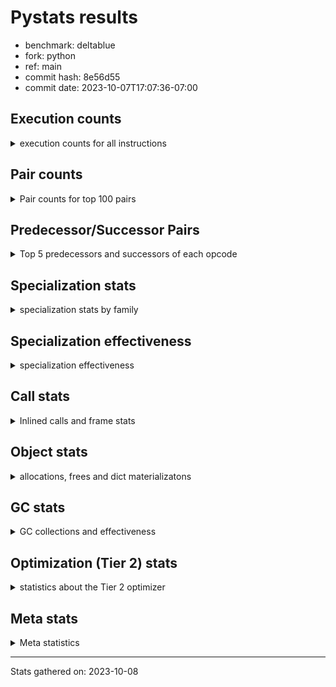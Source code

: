 
# Pystats results

- benchmark: deltablue
- fork: python
- ref: main
- commit hash: 8e56d55
- commit date: 2023-10-07T17:07:36-07:00

## Execution counts

<details>
<summary> execution counts for all instructions </summary>

|Name | Count | Self | Cumulative | Miss ratio | 
|---|---:|---:|---:|---:|
| LOAD_FAST | 293,622,240 | 20.2% | 20.2% |  |
| LOAD_ATTR_INSTANCE_VALUE | 201,308,560 | 13.9% | 34.1% | 1.5% |
| RESUME_CHECK | 98,728,380 | 6.8% | 40.9% | 0.0% |
| CALL_PY_EXACT_ARGS | 92,376,480 | 6.4% | 47.3% | 2.8% |
| LOAD_ATTR_METHOD_WITH_VALUES | 91,040,480 | 6.3% | 53.6% | 5.5% |
| LOAD_GLOBAL_MODULE | 70,853,860 | 4.9% | 58.4% |  |
| POP_JUMP_IF_FALSE | 69,847,740 | 4.8% | 63.3% |  |
| COMPARE_OP_INT | 65,854,140 | 4.5% | 67.8% |  |
| RETURN_VALUE | 61,395,900 | 4.2% | 72.0% |  |
| LOAD_ATTR_CLASS | 59,059,200 | 4.1% | 76.1% |  |
| STORE_FAST | 45,193,260 | 3.1% | 79.2% |  |
| STORE_ATTR_INSTANCE_VALUE | 41,318,260 | 2.8% | 82.1% | 3.4% |
| POP_TOP | 39,826,620 | 2.7% | 84.8% |  |
| RETURN_CONST | 38,321,280 | 2.6% | 87.4% |  |
| FOR_ITER_LIST | 31,276,800 | 2.2% | 89.6% |  |
| JUMP_BACKWARD | 31,023,360 | 2.1% | 91.7% |  |
| LOAD_FAST_LOAD_FAST | 15,242,880 | 1.1% | 92.8% |  |
| TO_BOOL_BOOL | 13,651,200 | 0.9% | 93.7% |  |
| LOAD_ATTR | 13,313,600 | 0.9% | 94.6% |  |
| POP_JUMP_IF_TRUE | 9,375,360 | 0.6% | 95.3% |  |
| LOAD_CONST | 6,933,180 | 0.5% | 95.8% |  |
| LOAD_GLOBAL_BUILTIN | 5,904,060 | 0.4% | 96.2% |  |
| BINARY_OP_ADD_INT | 5,374,080 | 0.4% | 96.5% |  |
| CALL_BOUND_METHOD_EXACT_ARGS | 5,216,640 | 0.4% | 96.9% |  |
| BINARY_OP_MULTIPLY_INT | 4,775,040 | 0.3% | 97.2% |  |
| CALL_LIST_APPEND | 4,498,560 | 0.3% | 97.5% |  |
| COMPARE_OP | 4,133,060 | 0.3% | 97.8% |  |
| COPY | 3,492,480 | 0.2% | 98.1% |  |
| TO_BOOL_INT | 3,335,040 | 0.2% | 98.3% |  |
| CALL_LEN | 3,335,040 | 0.2% | 98.5% |  |
| GET_ITER | 3,043,260 | 0.2% | 98.7% |  |
| CALL | 2,981,220 | 0.2% | 98.9% |  |
| COPY_FREE_VARS | 2,551,740 | 0.2% | 99.1% |  |
| LOAD_SUPER_ATTR_METHOD | 2,551,680 | 0.2% | 99.3% |  |
| CALL_METHOD_DESCRIPTOR_FAST | 2,389,420 | 0.2% | 99.5% | 100.0% |
| POP_JUMP_IF_NONE | 2,152,320 | 0.1% | 99.6% |  |
| FOR_ITER_RANGE | 1,054,140 | 0.1% | 99.7% |  |
| EXIT_INIT_CHECK | 988,800 | 0.1% | 99.8% |  |
| CALL_ALLOC_AND_ENTER_INIT | 988,800 | 0.1% | 99.8% |  |
| BINARY_OP | 641,520 | 0.0% | 99.9% |  |
| SWAP | 597,120 | 0.0% | 99.9% |  |
| JUMP_FORWARD | 385,920 | 0.0% | 99.9% |  |
| BINARY_SUBSCR | 380,280 | 0.0% | 100.0% |  |
| UNARY_NOT | 203,520 | 0.0% | 100.0% |  |
| INTERPRETER_EXIT | 195,840 | 0.0% | 100.0% |  |
| BINARY_OP_SUBTRACT_INT | 67,200 | 0.0% | 100.0% |  |
| LOAD_ATTR_SLOT | 46,080 | 0.0% | 100.0% |  |
| CALL_BUILTIN_CLASS | 17,340 | 0.0% | 100.0% |  |
| CALL_METHOD_DESCRIPTOR_O | 7,820 | 0.0% | 100.0% | 100.0% |
| BUILD_CONST_KEY_MAP | 7,680 | 0.0% | 100.0% |  |
| BINARY_SUBSCR_DICT | 7,680 | 0.0% | 100.0% |  |
| STORE_GLOBAL | 3,840 | 0.0% | 100.0% |  |
| PUSH_NULL | 2,160 | 0.0% | 100.0% |  |
| UNPACK_SEQUENCE_TUPLE | 1,920 | 0.0% | 100.0% |  |
| STORE_FAST_STORE_FAST | 1,920 | 0.0% | 100.0% |  |
| LOAD_FAST_CHECK | 1,920 | 0.0% | 100.0% |  |
| LOAD_DEREF | 120 | 0.0% | 100.0% |  |
| LOAD_ATTR_MODULE | 100 | 0.0% | 100.0% |  |
| LOAD_GLOBAL | 80 | 0.0% | 100.0% |  |
| NOP | 60 | 0.0% | 100.0% |  |
| CALL_FUNCTION_EX | 60 | 0.0% | 100.0% |  |
| BINARY_OP_SUBTRACT_FLOAT | 60 | 0.0% | 100.0% |  |


</details>

## Pair counts

<details>
<summary> Pair counts for top 100 pairs </summary>

|Pair | Count | Self | Cumulative | 
|---|---:|---:|---:|
| LOAD_FAST LOAD_ATTR_INSTANCE_VALUE | 157,996,800 | 10.9% | 10.9% |
| RESUME_CHECK LOAD_FAST | 93,116,160 | 6.4% | 17.3% |
| CALL_PY_EXACT_ARGS RESUME_CHECK | 90,958,080 | 6.3% | 23.6% |
| LOAD_FAST LOAD_ATTR_METHOD_WITH_VALUES | 86,645,760 | 6.0% | 29.5% |
| LOAD_ATTR_METHOD_WITH_VALUES CALL_PY_EXACT_ARGS | 81,932,160 | 5.6% | 35.2% |
| POP_JUMP_IF_FALSE LOAD_FAST | 60,898,560 | 4.2% | 39.4% |
| LOAD_GLOBAL_MODULE LOAD_ATTR_CLASS | 59,059,200 | 4.1% | 43.5% |
| COMPARE_OP_INT POP_JUMP_IF_FALSE | 57,744,060 | 4.0% | 47.4% |
| LOAD_ATTR_INSTANCE_VALUE LOAD_GLOBAL_MODULE | 56,561,280 | 3.9% | 51.3% |
| LOAD_ATTR_CLASS COMPARE_OP_INT | 56,557,440 | 3.9% | 55.2% |
| LOAD_ATTR_INSTANCE_VALUE RETURN_VALUE | 50,317,440 | 3.5% | 58.7% |
| LOAD_ATTR_INSTANCE_VALUE LOAD_FAST | 38,188,800 | 2.6% | 61.3% |
| STORE_FAST LOAD_FAST | 37,843,440 | 2.6% | 63.9% |
| RETURN_CONST POP_TOP | 35,936,640 | 2.5% | 66.4% |
| JUMP_BACKWARD FOR_ITER_LIST | 28,250,880 | 1.9% | 68.4% |
| FOR_ITER_LIST STORE_FAST | 28,250,880 | 1.9% | 70.3% |
| STORE_ATTR_INSTANCE_VALUE RETURN_CONST | 28,166,400 | 1.9% | 72.3% |
| POP_TOP JUMP_BACKWARD | 23,617,920 | 1.6% | 73.9% |
| RETURN_VALUE LOAD_ATTR_INSTANCE_VALUE | 21,532,800 | 1.5% | 75.4% |
| RETURN_VALUE STORE_ATTR_INSTANCE_VALUE | 20,943,360 | 1.4% | 76.8% |
| LOAD_ATTR_INSTANCE_VALUE LOAD_ATTR_INSTANCE_VALUE | 20,404,240 | 1.4% | 78.2% |
| LOAD_FAST STORE_ATTR_INSTANCE_VALUE | 9,175,680 | 0.6% | 78.9% |
| LOAD_FAST CALL_PY_EXACT_ARGS | 9,018,240 | 0.6% | 79.5% |
| LOAD_ATTR LOAD_FAST | 8,807,040 | 0.6% | 80.1% |
| TO_BOOL_BOOL POP_JUMP_IF_FALSE | 8,747,520 | 0.6% | 80.7% |
| LOAD_ATTR_METHOD_WITH_VALUES LOAD_FAST | 8,040,960 | 0.6% | 81.2% |
| RETURN_VALUE TO_BOOL_BOOL | 7,797,120 | 0.5% | 81.8% |
| POP_TOP LOAD_FAST | 6,994,560 | 0.5% | 82.3% |
| COMPARE_OP_INT RETURN_VALUE | 6,958,080 | 0.5% | 82.7% |
| RETURN_VALUE STORE_FAST | 6,650,880 | 0.5% | 83.2% |
| STORE_ATTR_INSTANCE_VALUE LOAD_FAST | 6,510,720 | 0.4% | 83.6% |
| LOAD_FAST LOAD_ATTR | 6,441,600 | 0.4% | 84.1% |
| LOAD_FAST_LOAD_FAST STORE_ATTR_INSTANCE_VALUE | 5,322,240 | 0.4% | 84.5% |
| LOAD_ATTR_INSTANCE_VALUE STORE_FAST | 5,266,560 | 0.4% | 84.8% |
| LOAD_ATTR_INSTANCE_VALUE STORE_ATTR_INSTANCE_VALUE | 5,253,120 | 0.4% | 85.2% |
| CALL_BOUND_METHOD_EXACT_ARGS RESUME_CHECK | 5,216,640 | 0.4% | 85.5% |
| LOAD_GLOBAL_MODULE LOAD_ATTR | 4,869,160 | 0.3% | 85.9% |
| LOAD_FAST COMPARE_OP_INT | 4,853,760 | 0.3% | 86.2% |
| STORE_FAST LOAD_FAST_LOAD_FAST | 4,761,600 | 0.3% | 86.5% |
| TO_BOOL_BOOL POP_JUMP_IF_TRUE | 4,700,160 | 0.3% | 86.9% |
| LOAD_ATTR_INSTANCE_VALUE BINARY_OP_MULTIPLY_INT | 4,394,880 | 0.3% | 87.2% |
| LOAD_ATTR_INSTANCE_VALUE BINARY_OP_ADD_INT | 4,394,880 | 0.3% | 87.5% |
| BINARY_OP_MULTIPLY_INT LOAD_FAST | 4,394,880 | 0.3% | 87.8% |
| BINARY_OP_ADD_INT LOAD_FAST | 4,394,880 | 0.3% | 88.1% |
| POP_JUMP_IF_TRUE LOAD_FAST | 4,116,480 | 0.3% | 88.4% |
| LOAD_FAST CALL_LIST_APPEND | 4,110,720 | 0.3% | 88.6% |
| LOAD_FAST_LOAD_FAST COMPARE_OP | 4,103,040 | 0.3% | 88.9% |
| COMPARE_OP POP_JUMP_IF_TRUE | 4,103,040 | 0.3% | 89.2% |
| LOAD_ATTR_INSTANCE_VALUE COMPARE_OP_INT | 3,672,960 | 0.3% | 89.5% |
| LOAD_ATTR_INSTANCE_VALUE CALL_BOUND_METHOD_EXACT_ARGS | 3,672,960 | 0.3% | 89.7% |
| RETURN_VALUE LOAD_FAST | 3,492,480 | 0.2% | 90.0% |
| LOAD_GLOBAL_BUILTIN LOAD_FAST | 3,342,780 | 0.2% | 90.2% |
| TO_BOOL_INT POP_JUMP_IF_FALSE | 3,335,040 | 0.2% | 90.4% |
| LOAD_FAST CALL_LEN | 3,335,040 | 0.2% | 90.6% |
| CALL_LEN TO_BOOL_INT | 3,335,040 | 0.2% | 90.9% |
| POP_JUMP_IF_TRUE JUMP_BACKWARD | 3,321,600 | 0.2% | 91.1% |
| POP_JUMP_IF_FALSE LOAD_GLOBAL_MODULE | 3,102,720 | 0.2% | 91.3% |
| GET_ITER FOR_ITER_LIST | 3,025,920 | 0.2% | 91.5% |
| LOAD_CONST LOAD_FAST | 2,983,680 | 0.2% | 91.7% |
| LOAD_GLOBAL_MODULE LOAD_FAST | 2,960,640 | 0.2% | 91.9% |
| POP_TOP RETURN_CONST | 2,937,600 | 0.2% | 92.1% |
| POP_TOP LOAD_FAST_LOAD_FAST | 2,929,920 | 0.2% | 92.3% |
| COPY TO_BOOL_BOOL | 2,895,360 | 0.2% | 92.5% |
| COPY_FREE_VARS RESUME_CHECK | 2,551,740 | 0.2% | 92.7% |
| LOAD_GLOBAL_BUILTIN LOAD_GLOBAL_MODULE | 2,551,680 | 0.2% | 92.9% |
| LOAD_FAST LOAD_SUPER_ATTR_METHOD | 2,551,680 | 0.2% | 93.1% |
| STORE_ATTR_INSTANCE_VALUE LOAD_GLOBAL_MODULE | 2,536,320 | 0.2% | 93.2% |
| LOAD_FAST RETURN_VALUE | 2,534,460 | 0.2% | 93.4% |
| LOAD_ATTR_CLASS LOAD_FAST | 2,501,760 | 0.2% | 93.6% |
| RESUME_CHECK LOAD_GLOBAL_BUILTIN | 2,359,680 | 0.2% | 93.8% |
| LOAD_ATTR LOAD_CONST | 2,352,000 | 0.2% | 93.9% |
| LOAD_CONST CALL_METHOD_DESCRIPTOR_FAST | 2,344,320 | 0.2% | 94.1% |
| CALL_METHOD_DESCRIPTOR_FAST STORE_FAST | 2,344,320 | 0.2% | 94.2% |
| LOAD_ATTR_INSTANCE_VALUE COPY | 2,315,520 | 0.2% | 94.4% |
| FOR_ITER_LIST RETURN_CONST | 2,217,600 | 0.2% | 94.6% |
| STORE_FAST LOAD_GLOBAL_MODULE | 2,160,000 | 0.1% | 94.7% |
| LOAD_FAST POP_JUMP_IF_NONE | 2,144,640 | 0.1% | 94.8% |
| POP_JUMP_IF_FALSE JUMP_BACKWARD | 2,129,280 | 0.1% | 95.0% |
| LOAD_FAST GET_ITER | 1,966,140 | 0.1% | 95.1% |
| STORE_ATTR_INSTANCE_VALUE LOAD_CONST | 1,956,480 | 0.1% | 95.3% |
| POP_TOP LOAD_GLOBAL_BUILTIN | 1,952,640 | 0.1% | 95.4% |
| LOAD_ATTR_INSTANCE_VALUE LOAD_ATTR | 1,952,640 | 0.1% | 95.5% |
| CALL_LIST_APPEND RETURN_CONST | 1,944,960 | 0.1% | 95.7% |
| LOAD_ATTR_INSTANCE_VALUE TO_BOOL_BOOL | 1,747,200 | 0.1% | 95.8% |
| POP_JUMP_IF_FALSE POP_TOP | 1,735,680 | 0.1% | 95.9% |
| JUMP_BACKWARD LOAD_FAST | 1,735,680 | 0.1% | 96.0% |
| LOAD_GLOBAL_MODULE CALL | 1,601,280 | 0.1% | 96.1% |
| LOAD_GLOBAL_MODULE LOAD_ATTR_METHOD_WITH_VALUES | 1,578,240 | 0.1% | 96.2% |
| RESUME_CHECK LOAD_GLOBAL_MODULE | 1,574,440 | 0.1% | 96.4% |
| POP_JUMP_IF_FALSE RETURN_CONST | 1,574,400 | 0.1% | 96.5% |
| STORE_ATTR_INSTANCE_VALUE LOAD_FAST_LOAD_FAST | 1,543,680 | 0.1% | 96.6% |
| LOAD_FAST_LOAD_FAST CALL_BOUND_METHOD_EXACT_ARGS | 1,543,680 | 0.1% | 96.7% |
| LOAD_ATTR LOAD_FAST_LOAD_FAST | 1,543,680 | 0.1% | 96.8% |
| CALL_LIST_APPEND JUMP_BACKWARD | 1,370,880 | 0.1% | 96.9% |
| CALL_PY_EXACT_ARGS COPY_FREE_VARS | 1,368,960 | 0.1% | 97.0% |
| LOAD_ATTR_INSTANCE_VALUE LOAD_ATTR_METHOD_WITH_VALUES | 1,363,200 | 0.1% | 97.1% |
| LOAD_FAST_LOAD_FAST LOAD_ATTR_METHOD_WITH_VALUES | 1,359,360 | 0.1% | 97.2% |
| CALL STORE_FAST | 1,203,900 | 0.1% | 97.2% |
| RETURN_CONST TO_BOOL_BOOL | 1,196,160 | 0.1% | 97.3% |
| CALL POP_TOP | 1,184,700 | 0.1% | 97.4% |


</details>

## Predecessor/Successor Pairs

<details>
<summary> Top 5 predecessors and successors of each opcode </summary>

### CACHE

<details>
<summary> Successors and predecessors for CACHE </summary>

|Predecessors | Count | Percentage | 
|---|---:|---:|

|Successors | Count | Percentage | 
|---|---:|---:|
| COPY_FREE_VARS | 193,920 | 99.0% |
| RESUME_CHECK | 1,920 | 1.0% |


</details>

### BINARY_SUBSCR

<details>
<summary> Successors and predecessors for BINARY_SUBSCR </summary>

|Predecessors | Count | Percentage | 
|---|---:|---:|
| LOAD_FAST_LOAD_FAST | 380,160 | 100.0% |
| BINARY_SUBSCR | 120 | 0.0% |

|Successors | Count | Percentage | 
|---|---:|---:|
| LOAD_ATTR_INSTANCE_VALUE | 380,160 | 100.0% |
| BINARY_SUBSCR | 120 | 0.0% |


</details>

### EXIT_INIT_CHECK

<details>
<summary> Successors and predecessors for EXIT_INIT_CHECK </summary>

|Predecessors | Count | Percentage | 
|---|---:|---:|
| RETURN_CONST | 988,800 | 100.0% |

|Successors | Count | Percentage | 
|---|---:|---:|
| RETURN_VALUE | 988,800 | 100.0% |


</details>

### GET_ITER

<details>
<summary> Successors and predecessors for GET_ITER </summary>

|Predecessors | Count | Percentage | 
|---|---:|---:|
| LOAD_FAST | 1,966,140 | 64.6% |
| LOAD_ATTR_INSTANCE_VALUE | 1,059,840 | 34.8% |
| CALL_BUILTIN_CLASS | 17,280 | 0.6% |

|Successors | Count | Percentage | 
|---|---:|---:|
| FOR_ITER_LIST | 3,025,920 | 99.4% |
| FOR_ITER_RANGE | 17,340 | 0.6% |


</details>

### INTERPRETER_EXIT

<details>
<summary> Successors and predecessors for INTERPRETER_EXIT </summary>

|Predecessors | Count | Percentage | 
|---|---:|---:|
| RETURN_CONST | 195,840 | 100.0% |

|Successors | Count | Percentage | 
|---|---:|---:|


</details>

### NOP

<details>
<summary> Successors and predecessors for NOP </summary>

|Predecessors | Count | Percentage | 
|---|---:|---:|
| POP_TOP | 60 | 100.0% |

|Successors | Count | Percentage | 
|---|---:|---:|
| LOAD_DEREF | 60 | 100.0% |


</details>

### POP_TOP

<details>
<summary> Successors and predecessors for POP_TOP </summary>

|Predecessors | Count | Percentage | 
|---|---:|---:|
| RETURN_CONST | 35,936,640 | 90.2% |
| POP_JUMP_IF_FALSE | 1,735,680 | 4.4% |
| CALL | 1,184,700 | 3.0% |
| RETURN_VALUE | 577,920 | 1.5% |
| POP_JUMP_IF_TRUE | 384,000 | 1.0% |

|Successors | Count | Percentage | 
|---|---:|---:|
| JUMP_BACKWARD | 23,617,920 | 59.3% |
| LOAD_FAST | 6,994,560 | 17.6% |
| RETURN_CONST | 2,937,600 | 7.4% |
| LOAD_FAST_LOAD_FAST | 2,929,920 | 7.4% |
| LOAD_GLOBAL_BUILTIN | 1,952,640 | 4.9% |


</details>

### PUSH_NULL

<details>
<summary> Successors and predecessors for PUSH_NULL </summary>

|Predecessors | Count | Percentage | 
|---|---:|---:|
| LOAD_FAST | 2,040 | 94.4% |
| LOAD_DEREF | 60 | 2.8% |
| LOAD_ATTR_MODULE | 40 | 1.9% |
| LOAD_ATTR | 20 | 0.9% |

|Successors | Count | Percentage | 
|---|---:|---:|
| CALL | 2,100 | 97.2% |
| LOAD_FAST | 60 | 2.8% |


</details>

### RETURN_VALUE

<details>
<summary> Successors and predecessors for RETURN_VALUE </summary>

|Predecessors | Count | Percentage | 
|---|---:|---:|
| LOAD_ATTR_INSTANCE_VALUE | 50,317,440 | 82.0% |
| COMPARE_OP_INT | 6,958,080 | 11.3% |
| LOAD_FAST | 2,534,460 | 4.1% |
| EXIT_INIT_CHECK | 988,800 | 1.6% |
| POP_JUMP_IF_TRUE | 579,840 | 0.9% |

|Successors | Count | Percentage | 
|---|---:|---:|
| LOAD_ATTR_INSTANCE_VALUE | 21,532,800 | 35.1% |
| STORE_ATTR_INSTANCE_VALUE | 20,943,360 | 34.1% |
| TO_BOOL_BOOL | 7,797,120 | 12.7% |
| STORE_FAST | 6,650,880 | 10.8% |
| LOAD_FAST | 3,492,480 | 5.7% |


</details>

### UNARY_NOT

<details>
<summary> Successors and predecessors for UNARY_NOT </summary>

|Predecessors | Count | Percentage | 
|---|---:|---:|
| TO_BOOL_BOOL | 203,520 | 100.0% |

|Successors | Count | Percentage | 
|---|---:|---:|
| LOAD_FAST | 203,520 | 100.0% |


</details>

### BINARY_OP

<details>
<summary> Successors and predecessors for BINARY_OP </summary>

|Predecessors | Count | Percentage | 
|---|---:|---:|
| LOAD_FAST | 577,940 | 90.1% |
| LOAD_ATTR_INSTANCE_VALUE | 63,360 | 9.9% |
| BINARY_OP | 220 | 0.0% |

|Successors | Count | Percentage | 
|---|---:|---:|
| LOAD_FAST | 447,360 | 69.7% |
| STORE_FAST | 193,920 | 30.2% |
| BINARY_OP | 220 | 0.0% |
| BINARY_OP_SUBTRACT_FLOAT | 20 | 0.0% |


</details>

### BUILD_CONST_KEY_MAP

<details>
<summary> Successors and predecessors for BUILD_CONST_KEY_MAP </summary>

|Predecessors | Count | Percentage | 
|---|---:|---:|
| LOAD_CONST | 7,680 | 100.0% |

|Successors | Count | Percentage | 
|---|---:|---:|
| STORE_FAST | 7,680 | 100.0% |


</details>

### CALL

<details>
<summary> Successors and predecessors for CALL </summary>

|Predecessors | Count | Percentage | 
|---|---:|---:|
| LOAD_GLOBAL_MODULE | 1,601,280 | 53.7% |
| LOAD_SUPER_ATTR_METHOD | 1,182,720 | 39.7% |
| LOAD_FAST | 193,940 | 6.5% |
| PUSH_NULL | 2,100 | 0.1% |
| CALL | 1,180 | 0.0% |

|Successors | Count | Percentage | 
|---|---:|---:|
| STORE_FAST | 1,203,900 | 40.4% |
| POP_TOP | 1,184,700 | 39.7% |
| LOAD_FAST | 591,420 | 19.8% |
| CALL | 1,180 | 0.0% |
| CALL_BUILTIN_CLASS | 20 | 0.0% |


</details>

### CALL_FUNCTION_EX

<details>
<summary> Successors and predecessors for CALL_FUNCTION_EX </summary>

|Predecessors | Count | Percentage | 
|---|---:|---:|
| LOAD_FAST | 60 | 100.0% |

|Successors | Count | Percentage | 
|---|---:|---:|
| COPY_FREE_VARS | 60 | 100.0% |


</details>

### COMPARE_OP

<details>
<summary> Successors and predecessors for COMPARE_OP </summary>

|Predecessors | Count | Percentage | 
|---|---:|---:|
| LOAD_FAST_LOAD_FAST | 4,103,040 | 99.3% |
| LOAD_FAST | 15,360 | 0.4% |
| LOAD_ATTR | 11,520 | 0.3% |
| LOAD_CONST | 1,940 | 0.0% |
| COMPARE_OP | 1,200 | 0.0% |

|Successors | Count | Percentage | 
|---|---:|---:|
| POP_JUMP_IF_TRUE | 4,103,040 | 99.3% |
| POP_JUMP_IF_FALSE | 21,120 | 0.5% |
| STORE_FAST | 7,680 | 0.2% |
| COMPARE_OP | 1,200 | 0.0% |
| COMPARE_OP_INT | 20 | 0.0% |


</details>

### COPY

<details>
<summary> Successors and predecessors for COPY </summary>

|Predecessors | Count | Percentage | 
|---|---:|---:|
| LOAD_ATTR_INSTANCE_VALUE | 2,315,520 | 66.3% |
| LOAD_FAST | 597,120 | 17.1% |
| COMPARE_OP_INT | 579,840 | 16.6% |

|Successors | Count | Percentage | 
|---|---:|---:|
| TO_BOOL_BOOL | 2,895,360 | 82.9% |
| LOAD_ATTR_INSTANCE_VALUE | 597,120 | 17.1% |


</details>

### COPY_FREE_VARS

<details>
<summary> Successors and predecessors for COPY_FREE_VARS </summary>

|Predecessors | Count | Percentage | 
|---|---:|---:|
| CALL_PY_EXACT_ARGS | 1,368,960 | 53.6% |
| CALL_ALLOC_AND_ENTER_INIT | 988,800 | 38.8% |
| CACHE | 193,920 | 7.6% |
| CALL_FUNCTION_EX | 60 | 0.0% |

|Successors | Count | Percentage | 
|---|---:|---:|
| RESUME_CHECK | 2,551,740 | 100.0% |


</details>

### JUMP_BACKWARD

<details>
<summary> Successors and predecessors for JUMP_BACKWARD </summary>

|Predecessors | Count | Percentage | 
|---|---:|---:|
| POP_TOP | 23,617,920 | 76.1% |
| POP_JUMP_IF_TRUE | 3,321,600 | 10.7% |
| POP_JUMP_IF_FALSE | 2,129,280 | 6.9% |
| CALL_LIST_APPEND | 1,370,880 | 4.4% |
| POP_JUMP_IF_NONE | 382,080 | 1.2% |

|Successors | Count | Percentage | 
|---|---:|---:|
| FOR_ITER_LIST | 28,250,880 | 91.1% |
| LOAD_FAST | 1,735,680 | 5.6% |
| FOR_ITER_RANGE | 1,036,800 | 3.3% |


</details>

### JUMP_FORWARD

<details>
<summary> Successors and predecessors for JUMP_FORWARD </summary>

|Predecessors | Count | Percentage | 
|---|---:|---:|
| STORE_ATTR_INSTANCE_VALUE | 385,920 | 100.0% |

|Successors | Count | Percentage | 
|---|---:|---:|
| LOAD_GLOBAL_MODULE | 193,920 | 50.2% |
| LOAD_FAST | 192,000 | 49.8% |


</details>

### LOAD_ATTR

<details>
<summary> Successors and predecessors for LOAD_ATTR </summary>

|Predecessors | Count | Percentage | 
|---|---:|---:|
| LOAD_FAST | 6,441,600 | 48.4% |
| LOAD_GLOBAL_MODULE | 4,869,160 | 36.6% |
| LOAD_ATTR_INSTANCE_VALUE | 1,952,640 | 14.7% |
| LOAD_ATTR_SLOT | 46,080 | 0.3% |
| LOAD_ATTR | 4,100 | 0.0% |

|Successors | Count | Percentage | 
|---|---:|---:|
| LOAD_FAST | 8,807,040 | 66.2% |
| LOAD_CONST | 2,352,000 | 17.7% |
| LOAD_FAST_LOAD_FAST | 1,543,680 | 11.6% |
| CALL_ALLOC_AND_ENTER_INIT | 587,520 | 4.4% |
| COMPARE_OP | 11,520 | 0.1% |


</details>

### LOAD_CONST

<details>
<summary> Successors and predecessors for LOAD_CONST </summary>

|Predecessors | Count | Percentage | 
|---|---:|---:|
| LOAD_ATTR | 2,352,000 | 33.9% |
| STORE_ATTR_INSTANCE_VALUE | 1,956,480 | 28.2% |
| LOAD_ATTR_INSTANCE_VALUE | 600,960 | 8.7% |
| LOAD_FAST | 587,580 | 8.5% |
| LOAD_GLOBAL_MODULE | 387,840 | 5.6% |

|Successors | Count | Percentage | 
|---|---:|---:|
| LOAD_FAST | 2,983,680 | 43.0% |
| CALL_METHOD_DESCRIPTOR_FAST | 2,344,320 | 33.8% |
| BINARY_OP_ADD_INT | 979,200 | 14.1% |
| BINARY_OP_MULTIPLY_INT | 380,160 | 5.5% |
| COMPARE_OP_INT | 195,880 | 2.8% |


</details>

### LOAD_DEREF

<details>
<summary> Successors and predecessors for LOAD_DEREF </summary>

|Predecessors | Count | Percentage | 
|---|---:|---:|
| STORE_FAST | 60 | 50.0% |
| NOP | 60 | 50.0% |

|Successors | Count | Percentage | 
|---|---:|---:|
| STORE_FAST | 60 | 50.0% |
| PUSH_NULL | 60 | 50.0% |


</details>

### LOAD_FAST

<details>
<summary> Successors and predecessors for LOAD_FAST </summary>

|Predecessors | Count | Percentage | 
|---|---:|---:|
| RESUME_CHECK | 93,116,160 | 31.7% |
| POP_JUMP_IF_FALSE | 60,898,560 | 20.7% |
| LOAD_ATTR_INSTANCE_VALUE | 38,188,800 | 13.0% |
| STORE_FAST | 37,843,440 | 12.9% |
| LOAD_ATTR | 8,807,040 | 3.0% |

|Successors | Count | Percentage | 
|---|---:|---:|
| LOAD_ATTR_INSTANCE_VALUE | 157,996,800 | 53.8% |
| LOAD_ATTR_METHOD_WITH_VALUES | 86,645,760 | 29.5% |
| STORE_ATTR_INSTANCE_VALUE | 9,175,680 | 3.1% |
| CALL_PY_EXACT_ARGS | 9,018,240 | 3.1% |
| LOAD_ATTR | 6,441,600 | 2.2% |


</details>

### LOAD_FAST_CHECK

<details>
<summary> Successors and predecessors for LOAD_FAST_CHECK </summary>

|Predecessors | Count | Percentage | 
|---|---:|---:|
| POP_TOP | 1,920 | 100.0% |

|Successors | Count | Percentage | 
|---|---:|---:|
| LOAD_ATTR_INSTANCE_VALUE | 1,920 | 100.0% |


</details>

### LOAD_FAST_LOAD_FAST

<details>
<summary> Successors and predecessors for LOAD_FAST_LOAD_FAST </summary>

|Predecessors | Count | Percentage | 
|---|---:|---:|
| STORE_FAST | 4,761,600 | 31.2% |
| POP_TOP | 2,929,920 | 19.2% |
| STORE_ATTR_INSTANCE_VALUE | 1,543,680 | 10.1% |
| LOAD_ATTR | 1,543,680 | 10.1% |
| POP_JUMP_IF_TRUE | 973,440 | 6.4% |

|Successors | Count | Percentage | 
|---|---:|---:|
| STORE_ATTR_INSTANCE_VALUE | 5,322,240 | 34.9% |
| COMPARE_OP | 4,103,040 | 26.9% |
| CALL_BOUND_METHOD_EXACT_ARGS | 1,543,680 | 10.1% |
| LOAD_ATTR_METHOD_WITH_VALUES | 1,359,360 | 8.9% |
| CALL_PY_EXACT_ARGS | 1,176,960 | 7.7% |


</details>

### LOAD_GLOBAL

<details>
<summary> Successors and predecessors for LOAD_GLOBAL </summary>

|Predecessors | Count | Percentage | 
|---|---:|---:|
| RETURN_VALUE | 40 | 50.0% |
| RESUME_CHECK | 20 | 25.0% |
| POP_JUMP_IF_FALSE | 20 | 25.0% |

|Successors | Count | Percentage | 
|---|---:|---:|
| LOAD_GLOBAL_MODULE | 40 | 50.0% |
| LOAD_GLOBAL_BUILTIN | 20 | 25.0% |
| LOAD_ATTR | 20 | 25.0% |


</details>

### POP_JUMP_IF_FALSE

<details>
<summary> Successors and predecessors for POP_JUMP_IF_FALSE </summary>

|Predecessors | Count | Percentage | 
|---|---:|---:|
| COMPARE_OP_INT | 57,744,060 | 82.7% |
| TO_BOOL_BOOL | 8,747,520 | 12.5% |
| TO_BOOL_INT | 3,335,040 | 4.8% |
| COMPARE_OP | 21,120 | 0.0% |

|Successors | Count | Percentage | 
|---|---:|---:|
| LOAD_FAST | 60,898,560 | 87.2% |
| LOAD_GLOBAL_MODULE | 3,102,720 | 4.4% |
| JUMP_BACKWARD | 2,129,280 | 3.0% |
| POP_TOP | 1,735,680 | 2.5% |
| RETURN_CONST | 1,574,400 | 2.3% |


</details>

### POP_JUMP_IF_NONE

<details>
<summary> Successors and predecessors for POP_JUMP_IF_NONE </summary>

|Predecessors | Count | Percentage | 
|---|---:|---:|
| LOAD_FAST | 2,144,640 | 99.6% |
| LOAD_ATTR_INSTANCE_VALUE | 7,680 | 0.4% |

|Successors | Count | Percentage | 
|---|---:|---:|
| RETURN_CONST | 587,520 | 27.3% |
| LOAD_FAST_LOAD_FAST | 583,680 | 27.1% |
| LOAD_FAST | 407,040 | 18.9% |
| JUMP_BACKWARD | 382,080 | 17.8% |
| LOAD_GLOBAL_MODULE | 192,000 | 8.9% |


</details>

### POP_JUMP_IF_TRUE

<details>
<summary> Successors and predecessors for POP_JUMP_IF_TRUE </summary>

|Predecessors | Count | Percentage | 
|---|---:|---:|
| TO_BOOL_BOOL | 4,700,160 | 50.1% |
| COMPARE_OP | 4,103,040 | 43.8% |
| COMPARE_OP_INT | 572,160 | 6.1% |

|Successors | Count | Percentage | 
|---|---:|---:|
| LOAD_FAST | 4,116,480 | 43.9% |
| JUMP_BACKWARD | 3,321,600 | 35.4% |
| LOAD_FAST_LOAD_FAST | 973,440 | 10.4% |
| RETURN_VALUE | 579,840 | 6.2% |
| POP_TOP | 384,000 | 4.1% |


</details>

### RETURN_CONST

<details>
<summary> Successors and predecessors for RETURN_CONST </summary>

|Predecessors | Count | Percentage | 
|---|---:|---:|
| STORE_ATTR_INSTANCE_VALUE | 28,166,400 | 73.5% |
| POP_TOP | 2,937,600 | 7.7% |
| FOR_ITER_LIST | 2,217,600 | 5.8% |
| CALL_LIST_APPEND | 1,944,960 | 5.1% |
| POP_JUMP_IF_FALSE | 1,574,400 | 4.1% |

|Successors | Count | Percentage | 
|---|---:|---:|
| POP_TOP | 35,936,640 | 93.8% |
| TO_BOOL_BOOL | 1,196,160 | 3.1% |
| EXIT_INIT_CHECK | 988,800 | 2.6% |
| INTERPRETER_EXIT | 195,840 | 0.5% |
| STORE_FAST | 3,840 | 0.0% |


</details>

### STORE_FAST

<details>
<summary> Successors and predecessors for STORE_FAST </summary>

|Predecessors | Count | Percentage | 
|---|---:|---:|
| FOR_ITER_LIST | 28,250,880 | 62.5% |
| RETURN_VALUE | 6,650,880 | 14.7% |
| LOAD_ATTR_INSTANCE_VALUE | 5,266,560 | 11.7% |
| CALL_METHOD_DESCRIPTOR_FAST | 2,344,320 | 5.2% |
| CALL | 1,203,900 | 2.7% |

|Successors | Count | Percentage | 
|---|---:|---:|
| LOAD_FAST | 37,843,440 | 83.7% |
| LOAD_FAST_LOAD_FAST | 4,761,600 | 10.5% |
| LOAD_GLOBAL_MODULE | 2,160,000 | 4.8% |
| LOAD_CONST | 203,520 | 0.5% |
| JUMP_BACKWARD | 201,600 | 0.4% |


</details>

### STORE_FAST_STORE_FAST

<details>
<summary> Successors and predecessors for STORE_FAST_STORE_FAST </summary>

|Predecessors | Count | Percentage | 
|---|---:|---:|
| UNPACK_SEQUENCE_TUPLE | 1,920 | 100.0% |

|Successors | Count | Percentage | 
|---|---:|---:|
| STORE_FAST | 1,920 | 100.0% |


</details>

### STORE_GLOBAL

<details>
<summary> Successors and predecessors for STORE_GLOBAL </summary>

|Predecessors | Count | Percentage | 
|---|---:|---:|
| RETURN_VALUE | 3,840 | 100.0% |

|Successors | Count | Percentage | 
|---|---:|---:|
| LOAD_GLOBAL_MODULE | 1,920 | 50.0% |
| LOAD_CONST | 1,920 | 50.0% |


</details>

### SWAP

<details>
<summary> Successors and predecessors for SWAP </summary>

|Predecessors | Count | Percentage | 
|---|---:|---:|
| BINARY_OP_ADD_INT | 597,120 | 100.0% |

|Successors | Count | Percentage | 
|---|---:|---:|
| STORE_ATTR_INSTANCE_VALUE | 597,120 | 100.0% |


</details>

### BINARY_OP_ADD_INT

<details>
<summary> Successors and predecessors for BINARY_OP_ADD_INT </summary>

|Predecessors | Count | Percentage | 
|---|---:|---:|
| LOAD_ATTR_INSTANCE_VALUE | 4,394,880 | 81.8% |
| LOAD_CONST | 979,200 | 18.2% |

|Successors | Count | Percentage | 
|---|---:|---:|
| LOAD_FAST | 4,394,880 | 81.8% |
| SWAP | 597,120 | 11.1% |
| COMPARE_OP_INT | 380,160 | 7.1% |
| CALL_BUILTIN_CLASS | 1,920 | 0.0% |


</details>

### BINARY_OP_MULTIPLY_INT

<details>
<summary> Successors and predecessors for BINARY_OP_MULTIPLY_INT </summary>

|Predecessors | Count | Percentage | 
|---|---:|---:|
| LOAD_ATTR_INSTANCE_VALUE | 4,394,880 | 92.0% |
| LOAD_CONST | 380,160 | 8.0% |

|Successors | Count | Percentage | 
|---|---:|---:|
| LOAD_FAST | 4,394,880 | 92.0% |
| LOAD_CONST | 380,160 | 8.0% |


</details>

### BINARY_OP_SUBTRACT_FLOAT

<details>
<summary> Successors and predecessors for BINARY_OP_SUBTRACT_FLOAT </summary>

|Predecessors | Count | Percentage | 
|---|---:|---:|
| LOAD_FAST | 40 | 66.7% |
| BINARY_OP | 20 | 33.3% |

|Successors | Count | Percentage | 
|---|---:|---:|
| STORE_FAST | 60 | 100.0% |


</details>

### BINARY_OP_SUBTRACT_INT

<details>
<summary> Successors and predecessors for BINARY_OP_SUBTRACT_INT </summary>

|Predecessors | Count | Percentage | 
|---|---:|---:|
| LOAD_ATTR_INSTANCE_VALUE | 63,360 | 94.3% |
| LOAD_CONST | 3,840 | 5.7% |

|Successors | Count | Percentage | 
|---|---:|---:|
| LOAD_FAST | 63,360 | 94.3% |
| CALL_BUILTIN_CLASS | 3,840 | 5.7% |


</details>

### BINARY_SUBSCR_DICT

<details>
<summary> Successors and predecessors for BINARY_SUBSCR_DICT </summary>

|Predecessors | Count | Percentage | 
|---|---:|---:|
| LOAD_ATTR_INSTANCE_VALUE | 7,680 | 100.0% |

|Successors | Count | Percentage | 
|---|---:|---:|
| RETURN_VALUE | 7,680 | 100.0% |


</details>

### CALL_ALLOC_AND_ENTER_INIT

<details>
<summary> Successors and predecessors for CALL_ALLOC_AND_ENTER_INIT </summary>

|Predecessors | Count | Percentage | 
|---|---:|---:|
| LOAD_ATTR | 587,520 | 59.4% |
| LOAD_FAST | 384,000 | 38.8% |
| LOAD_GLOBAL_MODULE | 13,440 | 1.4% |
| LOAD_CONST | 3,840 | 0.4% |

|Successors | Count | Percentage | 
|---|---:|---:|
| COPY_FREE_VARS | 988,800 | 100.0% |


</details>

### CALL_BOUND_METHOD_EXACT_ARGS

<details>
<summary> Successors and predecessors for CALL_BOUND_METHOD_EXACT_ARGS </summary>

|Predecessors | Count | Percentage | 
|---|---:|---:|
| LOAD_ATTR_INSTANCE_VALUE | 3,672,960 | 70.4% |
| LOAD_FAST_LOAD_FAST | 1,543,680 | 29.6% |

|Successors | Count | Percentage | 
|---|---:|---:|
| RESUME_CHECK | 5,216,640 | 100.0% |


</details>

### CALL_BUILTIN_CLASS

<details>
<summary> Successors and predecessors for CALL_BUILTIN_CLASS </summary>

|Predecessors | Count | Percentage | 
|---|---:|---:|
| LOAD_CONST | 9,600 | 55.4% |
| BINARY_OP_SUBTRACT_INT | 3,840 | 22.1% |
| LOAD_FAST | 1,960 | 11.3% |
| BINARY_OP_ADD_INT | 1,920 | 11.1% |
| CALL | 20 | 0.1% |

|Successors | Count | Percentage | 
|---|---:|---:|
| GET_ITER | 17,280 | 99.7% |
| STORE_FAST | 60 | 0.3% |


</details>

### CALL_LEN

<details>
<summary> Successors and predecessors for CALL_LEN </summary>

|Predecessors | Count | Percentage | 
|---|---:|---:|
| LOAD_FAST | 3,335,040 | 100.0% |

|Successors | Count | Percentage | 
|---|---:|---:|
| TO_BOOL_INT | 3,335,040 | 100.0% |


</details>

### CALL_LIST_APPEND

<details>
<summary> Successors and predecessors for CALL_LIST_APPEND </summary>

|Predecessors | Count | Percentage | 
|---|---:|---:|
| LOAD_FAST | 4,110,720 | 91.4% |
| RETURN_VALUE | 387,840 | 8.6% |

|Successors | Count | Percentage | 
|---|---:|---:|
| RETURN_CONST | 1,944,960 | 43.2% |
| JUMP_BACKWARD | 1,370,880 | 30.5% |
| LOAD_GLOBAL_BUILTIN | 981,120 | 21.8% |
| LOAD_GLOBAL_MODULE | 201,600 | 4.5% |


</details>

### CALL_METHOD_DESCRIPTOR_FAST

<details>
<summary> Successors and predecessors for CALL_METHOD_DESCRIPTOR_FAST </summary>

|Predecessors | Count | Percentage | 
|---|---:|---:|
| LOAD_CONST | 2,344,320 | 98.1% |
| CALL_METHOD_DESCRIPTOR_FAST | 45,100 | 1.9% |

|Successors | Count | Percentage | 
|---|---:|---:|
| STORE_FAST | 2,344,320 | 98.1% |
| CALL_METHOD_DESCRIPTOR_FAST | 45,100 | 1.9% |


</details>

### CALL_METHOD_DESCRIPTOR_O

<details>
<summary> Successors and predecessors for CALL_METHOD_DESCRIPTOR_O </summary>

|Predecessors | Count | Percentage | 
|---|---:|---:|
| LOAD_FAST | 7,680 | 98.2% |
| CALL_METHOD_DESCRIPTOR_O | 140 | 1.8% |

|Successors | Count | Percentage | 
|---|---:|---:|
| POP_TOP | 7,680 | 98.2% |
| CALL_METHOD_DESCRIPTOR_O | 140 | 1.8% |


</details>

### CALL_PY_EXACT_ARGS

<details>
<summary> Successors and predecessors for CALL_PY_EXACT_ARGS </summary>

|Predecessors | Count | Percentage | 
|---|---:|---:|
| LOAD_ATTR_METHOD_WITH_VALUES | 81,932,160 | 88.7% |
| LOAD_FAST | 9,018,240 | 9.8% |
| LOAD_FAST_LOAD_FAST | 1,176,960 | 1.3% |
| LOAD_SUPER_ATTR_METHOD | 192,000 | 0.2% |
| CALL_PY_EXACT_ARGS | 49,440 | 0.1% |

|Successors | Count | Percentage | 
|---|---:|---:|
| RESUME_CHECK | 90,958,080 | 98.5% |
| COPY_FREE_VARS | 1,368,960 | 1.5% |
| CALL_PY_EXACT_ARGS | 49,440 | 0.1% |


</details>

### COMPARE_OP_INT

<details>
<summary> Successors and predecessors for COMPARE_OP_INT </summary>

|Predecessors | Count | Percentage | 
|---|---:|---:|
| LOAD_ATTR_CLASS | 56,557,440 | 85.9% |
| LOAD_FAST | 4,853,760 | 7.4% |
| LOAD_ATTR_INSTANCE_VALUE | 3,672,960 | 5.6% |
| BINARY_OP_ADD_INT | 380,160 | 0.6% |
| LOAD_CONST | 195,880 | 0.3% |

|Successors | Count | Percentage | 
|---|---:|---:|
| POP_JUMP_IF_FALSE | 57,744,060 | 87.7% |
| RETURN_VALUE | 6,958,080 | 10.6% |
| COPY | 579,840 | 0.9% |
| POP_JUMP_IF_TRUE | 572,160 | 0.9% |


</details>

### FOR_ITER_LIST

<details>
<summary> Successors and predecessors for FOR_ITER_LIST </summary>

|Predecessors | Count | Percentage | 
|---|---:|---:|
| JUMP_BACKWARD | 28,250,880 | 90.3% |
| GET_ITER | 3,025,920 | 9.7% |

|Successors | Count | Percentage | 
|---|---:|---:|
| STORE_FAST | 28,250,880 | 90.3% |
| RETURN_CONST | 2,217,600 | 7.1% |
| LOAD_FAST | 412,800 | 1.3% |
| LOAD_GLOBAL_BUILTIN | 395,520 | 1.3% |


</details>

### FOR_ITER_RANGE

<details>
<summary> Successors and predecessors for FOR_ITER_RANGE </summary>

|Predecessors | Count | Percentage | 
|---|---:|---:|
| JUMP_BACKWARD | 1,036,800 | 98.4% |
| GET_ITER | 17,340 | 1.6% |

|Successors | Count | Percentage | 
|---|---:|---:|
| STORE_FAST | 1,036,800 | 98.4% |
| LOAD_FAST | 7,740 | 0.7% |
| LOAD_GLOBAL_MODULE | 5,760 | 0.5% |
| RETURN_CONST | 3,840 | 0.4% |


</details>

### LOAD_ATTR_CLASS

<details>
<summary> Successors and predecessors for LOAD_ATTR_CLASS </summary>

|Predecessors | Count | Percentage | 
|---|---:|---:|
| LOAD_GLOBAL_MODULE | 59,059,200 | 100.0% |

|Successors | Count | Percentage | 
|---|---:|---:|
| COMPARE_OP_INT | 56,557,440 | 95.8% |
| LOAD_FAST | 2,501,760 | 4.2% |


</details>

### LOAD_ATTR_INSTANCE_VALUE

<details>
<summary> Successors and predecessors for LOAD_ATTR_INSTANCE_VALUE </summary>

|Predecessors | Count | Percentage | 
|---|---:|---:|
| LOAD_FAST | 157,996,800 | 78.5% |
| RETURN_VALUE | 21,532,800 | 10.7% |
| LOAD_ATTR_INSTANCE_VALUE | 20,404,240 | 10.1% |
| COPY | 597,120 | 0.3% |
| LOAD_FAST_LOAD_FAST | 395,520 | 0.2% |

|Successors | Count | Percentage | 
|---|---:|---:|
| LOAD_GLOBAL_MODULE | 56,561,280 | 28.1% |
| RETURN_VALUE | 50,317,440 | 25.0% |
| LOAD_FAST | 38,188,800 | 19.0% |
| LOAD_ATTR_INSTANCE_VALUE | 20,404,240 | 10.1% |
| STORE_FAST | 5,266,560 | 2.6% |


</details>

### LOAD_ATTR_METHOD_WITH_VALUES

<details>
<summary> Successors and predecessors for LOAD_ATTR_METHOD_WITH_VALUES </summary>

|Predecessors | Count | Percentage | 
|---|---:|---:|
| LOAD_FAST | 86,645,760 | 95.2% |
| LOAD_GLOBAL_MODULE | 1,578,240 | 1.7% |
| LOAD_ATTR_INSTANCE_VALUE | 1,363,200 | 1.5% |
| LOAD_FAST_LOAD_FAST | 1,359,360 | 1.5% |
| LOAD_ATTR_METHOD_WITH_VALUES | 93,920 | 0.1% |

|Successors | Count | Percentage | 
|---|---:|---:|
| CALL_PY_EXACT_ARGS | 81,932,160 | 90.0% |
| LOAD_FAST | 8,040,960 | 8.8% |
| LOAD_FAST_LOAD_FAST | 973,440 | 1.1% |
| LOAD_ATTR_METHOD_WITH_VALUES | 93,920 | 0.1% |


</details>

### LOAD_ATTR_MODULE

<details>
<summary> Successors and predecessors for LOAD_ATTR_MODULE </summary>

|Predecessors | Count | Percentage | 
|---|---:|---:|
| LOAD_GLOBAL_MODULE | 60 | 60.0% |
| LOAD_ATTR | 40 | 40.0% |

|Successors | Count | Percentage | 
|---|---:|---:|
| STORE_FAST | 60 | 60.0% |
| PUSH_NULL | 40 | 40.0% |


</details>

### LOAD_ATTR_SLOT

<details>
<summary> Successors and predecessors for LOAD_ATTR_SLOT </summary>

|Predecessors | Count | Percentage | 
|---|---:|---:|
| LOAD_FAST | 46,080 | 100.0% |

|Successors | Count | Percentage | 
|---|---:|---:|
| LOAD_ATTR | 46,080 | 100.0% |


</details>

### LOAD_GLOBAL_BUILTIN

<details>
<summary> Successors and predecessors for LOAD_GLOBAL_BUILTIN </summary>

|Predecessors | Count | Percentage | 
|---|---:|---:|
| RESUME_CHECK | 2,359,680 | 40.0% |
| POP_TOP | 1,952,640 | 33.1% |
| CALL_LIST_APPEND | 981,120 | 16.6% |
| FOR_ITER_LIST | 395,520 | 6.7% |
| STORE_ATTR_INSTANCE_VALUE | 192,000 | 3.3% |

|Successors | Count | Percentage | 
|---|---:|---:|
| LOAD_FAST | 3,342,780 | 56.6% |
| LOAD_GLOBAL_MODULE | 2,551,680 | 43.2% |
| LOAD_CONST | 9,600 | 0.2% |


</details>

### LOAD_GLOBAL_MODULE

<details>
<summary> Successors and predecessors for LOAD_GLOBAL_MODULE </summary>

|Predecessors | Count | Percentage | 
|---|---:|---:|
| LOAD_ATTR_INSTANCE_VALUE | 56,561,280 | 79.8% |
| POP_JUMP_IF_FALSE | 3,102,720 | 4.4% |
| LOAD_GLOBAL_BUILTIN | 2,551,680 | 3.6% |
| STORE_ATTR_INSTANCE_VALUE | 2,536,320 | 3.6% |
| STORE_FAST | 2,160,000 | 3.0% |

|Successors | Count | Percentage | 
|---|---:|---:|
| LOAD_ATTR_CLASS | 59,059,200 | 83.4% |
| LOAD_ATTR | 4,869,160 | 6.9% |
| LOAD_FAST | 2,960,640 | 4.2% |
| CALL | 1,601,280 | 2.3% |
| LOAD_ATTR_METHOD_WITH_VALUES | 1,578,240 | 2.2% |


</details>

### LOAD_SUPER_ATTR_METHOD

<details>
<summary> Successors and predecessors for LOAD_SUPER_ATTR_METHOD </summary>

|Predecessors | Count | Percentage | 
|---|---:|---:|
| LOAD_FAST | 2,551,680 | 100.0% |

|Successors | Count | Percentage | 
|---|---:|---:|
| CALL | 1,182,720 | 46.4% |
| LOAD_FAST | 781,440 | 30.6% |
| LOAD_FAST_LOAD_FAST | 395,520 | 15.5% |
| CALL_PY_EXACT_ARGS | 192,000 | 7.5% |


</details>

### RESUME_CHECK

<details>
<summary> Successors and predecessors for RESUME_CHECK </summary>

|Predecessors | Count | Percentage | 
|---|---:|---:|
| CALL_PY_EXACT_ARGS | 90,958,080 | 92.1% |
| CALL_BOUND_METHOD_EXACT_ARGS | 5,216,640 | 5.3% |
| COPY_FREE_VARS | 2,551,740 | 2.6% |
| CACHE | 1,920 | 0.0% |

|Successors | Count | Percentage | 
|---|---:|---:|
| LOAD_FAST | 93,116,160 | 94.3% |
| LOAD_GLOBAL_BUILTIN | 2,359,680 | 2.4% |
| LOAD_GLOBAL_MODULE | 1,574,440 | 1.6% |
| RETURN_CONST | 888,960 | 0.9% |
| LOAD_FAST_LOAD_FAST | 769,920 | 0.8% |


</details>

### STORE_ATTR_INSTANCE_VALUE

<details>
<summary> Successors and predecessors for STORE_ATTR_INSTANCE_VALUE </summary>

|Predecessors | Count | Percentage | 
|---|---:|---:|
| RETURN_VALUE | 20,943,360 | 50.7% |
| LOAD_FAST | 9,175,680 | 22.2% |
| LOAD_FAST_LOAD_FAST | 5,322,240 | 12.9% |
| LOAD_ATTR_INSTANCE_VALUE | 5,253,120 | 12.7% |
| SWAP | 597,120 | 1.4% |

|Successors | Count | Percentage | 
|---|---:|---:|
| RETURN_CONST | 28,166,400 | 68.2% |
| LOAD_FAST | 6,510,720 | 15.8% |
| LOAD_GLOBAL_MODULE | 2,536,320 | 6.1% |
| LOAD_CONST | 1,956,480 | 4.7% |
| LOAD_FAST_LOAD_FAST | 1,543,680 | 3.7% |


</details>

### TO_BOOL_BOOL

<details>
<summary> Successors and predecessors for TO_BOOL_BOOL </summary>

|Predecessors | Count | Percentage | 
|---|---:|---:|
| RETURN_VALUE | 7,797,120 | 57.1% |
| COPY | 2,895,360 | 21.2% |
| LOAD_ATTR_INSTANCE_VALUE | 1,747,200 | 12.8% |
| RETURN_CONST | 1,196,160 | 8.8% |
| LOAD_FAST | 15,360 | 0.1% |

|Successors | Count | Percentage | 
|---|---:|---:|
| POP_JUMP_IF_FALSE | 8,747,520 | 64.1% |
| POP_JUMP_IF_TRUE | 4,700,160 | 34.4% |
| UNARY_NOT | 203,520 | 1.5% |


</details>

### TO_BOOL_INT

<details>
<summary> Successors and predecessors for TO_BOOL_INT </summary>

|Predecessors | Count | Percentage | 
|---|---:|---:|
| CALL_LEN | 3,335,040 | 100.0% |

|Successors | Count | Percentage | 
|---|---:|---:|
| POP_JUMP_IF_FALSE | 3,335,040 | 100.0% |


</details>

### UNPACK_SEQUENCE_TUPLE

<details>
<summary> Successors and predecessors for UNPACK_SEQUENCE_TUPLE </summary>

|Predecessors | Count | Percentage | 
|---|---:|---:|
| LOAD_CONST | 1,920 | 100.0% |

|Successors | Count | Percentage | 
|---|---:|---:|
| STORE_FAST_STORE_FAST | 1,920 | 100.0% |


</details>


</details>

## Specialization stats

<details>
<summary> specialization stats by family </summary>

### BINARY_SUBSCR

<details>
<summary> specialization stats for BINARY_SUBSCR family </summary>

|Kind | Count | Ratio | 
|---|---|---|
| specialization.deferred |       380160 | 98.0% |
|          hit |         7680 | 2.0% |

#### Specialization attempts

| | Count | Ratio | 
|---|---:|---:|
| Success | 0 | 0.0% |
| Failure | 120 | 100.0% |

|Failure kind | Count | Ratio | 
|---|---:|---:|
| buffer int | 120 | 100.0% |


</details>

### TO_BOOL

<details>
<summary> specialization stats for TO_BOOL family </summary>

|Kind | Count | Ratio | 
|---|---|---|
|          hit |     16986240 | 100.0% |


</details>

### BINARY_OP

<details>
<summary> specialization stats for BINARY_OP family </summary>

|Kind | Count | Ratio | 
|---|---|---|
| specialization.deferred |       641280 | 5.9% |
|          hit |     10216380 | 94.1% |

#### Specialization attempts

| | Count | Ratio | 
|---|---:|---:|
| Success | 20 | 8.3% |
| Failure | 220 | 91.7% |

|Failure kind | Count | Ratio | 
|---|---:|---:|
| remainder | 180 | 81.8% |
| true divide other | 40 | 18.2% |


</details>

### CALL

<details>
<summary> specialization stats for CALL family </summary>

|Kind | Count | Ratio | 
|---|---|---|
| specialization.deferred |      2980020 | 2.5% |
| specialization.deopt |        94680 | 0.1% |
|          hit |    109030720 | 93.2% |
|         miss |      5016020 | 4.3% |

#### Specialization attempts

| | Count | Ratio | 
|---|---:|---:|
| Success | 94,700 | 98.8% |
| Failure | 1,180 | 1.2% |

|Failure kind | Count | Ratio | 
|---|---:|---:|
| class mutable | 660 | 55.9% |
| operator wrapper | 360 | 30.5% |
| cfunc noargs | 60 | 5.1% |
| wrong number arguments | 60 | 5.1% |
| other | 40 | 3.4% |


</details>

### COMPARE_OP

<details>
<summary> specialization stats for COMPARE_OP family </summary>

|Kind | Count | Ratio | 
|---|---|---|
| specialization.deferred |      4131840 | 5.9% |
|          hit |     65854140 | 94.1% |

#### Specialization attempts

| | Count | Ratio | 
|---|---:|---:|
| Success | 20 | 1.6% |
| Failure | 1,200 | 98.4% |

|Failure kind | Count | Ratio | 
|---|---:|---:|
| baseobject | 860 | 71.7% |
| different types | 300 | 25.0% |
| float long | 40 | 3.3% |


</details>

### FOR_ITER

<details>
<summary> specialization stats for FOR_ITER family </summary>

|Kind | Count | Ratio | 
|---|---|---|
|          hit |     32330940 | 100.0% |


</details>

### JUMP_BACKWARD

<details>
<summary> specialization stats for JUMP_BACKWARD family </summary>

|Kind | Count | Ratio | 
|---|---|---|


</details>

### LOAD_ATTR

<details>
<summary> specialization stats for LOAD_ATTR family </summary>

|Kind | Count | Ratio | 
|---|---|---|
| specialization.deferred |     13309460 | 3.6% |
| specialization.deopt |       151920 | 0.0% |
|          hit |    343407900 | 94.1% |
|         miss |      8046520 | 2.2% |

#### Specialization attempts

| | Count | Ratio | 
|---|---:|---:|
| Success | 151,960 | 97.4% |
| Failure | 4,100 | 2.6% |

|Failure kind | Count | Ratio | 
|---|---:|---:|
| has managed dict | 1,940 | 47.3% |
| class method obj | 1,320 | 32.2% |
| mutable class | 840 | 20.5% |


</details>

### LOAD_GLOBAL

<details>
<summary> specialization stats for LOAD_GLOBAL family </summary>

|Kind | Count | Ratio | 
|---|---|---|
| specialization.deferred |           20 | 0.0% |
|          hit |     76757920 | 100.0% |

#### Specialization attempts

| | Count | Ratio | 
|---|---:|---:|
| Success | 60 | 100.0% |
| Failure | 0 | 0.0% |

|Failure kind | Count | Ratio | 
|---|---:|---:|


</details>

### LOAD_SUPER_ATTR

<details>
<summary> specialization stats for LOAD_SUPER_ATTR family </summary>

|Kind | Count | Ratio | 
|---|---|---|
|          hit |      2551680 | 100.0% |


</details>

### POP_JUMP_IF_FALSE

<details>
<summary> specialization stats for POP_JUMP_IF_FALSE family </summary>

|Kind | Count | Ratio | 
|---|---|---|


</details>

### POP_JUMP_IF_NONE

<details>
<summary> specialization stats for POP_JUMP_IF_NONE family </summary>

|Kind | Count | Ratio | 
|---|---|---|


</details>

### POP_JUMP_IF_TRUE

<details>
<summary> specialization stats for POP_JUMP_IF_TRUE family </summary>

|Kind | Count | Ratio | 
|---|---|---|


</details>

### STORE_ATTR

<details>
<summary> specialization stats for STORE_ATTR family </summary>

|Kind | Count | Ratio | 
|---|---|---|
| specialization.deopt |        26740 | 0.1% |
|          hit |     39902920 | 96.6% |
|         miss |      1415340 | 3.4% |

#### Specialization attempts

| | Count | Ratio | 
|---|---:|---:|
| Success | 26,740 | 100.0% |
| Failure | 0 | 0.0% |

|Failure kind | Count | Ratio | 
|---|---:|---:|


</details>

### UNPACK_SEQUENCE

<details>
<summary> specialization stats for UNPACK_SEQUENCE family </summary>

|Kind | Count | Ratio | 
|---|---|---|
|          hit |         1920 | 100.0% |


</details>


</details>

## Specialization effectiveness

<details>
<summary> specialization effectiveness </summary>

|Instructions | Count | Ratio | 
|---|---:|---:|
| Basic | 512,011,800 | 35.3% |
| Not specialized | 148,329,160 | 10.2% |
| Specialized | 790,557,440 | 54.5% |

### Deferred by instruction

<details>
<summary> deferred by instruction </summary>

|Name | Count | Ratio | 
|---|---:|---:|
| RESUME | 368,934,881,474,191,029,580 | 100.0% |
| LOAD_ATTR | 13,309,460 | 0.0% |
| COMPARE_OP | 4,131,840 | 0.0% |
| CALL | 2,980,020 | 0.0% |
| BINARY_OP | 641,280 | 0.0% |
| BINARY_SUBSCR | 380,160 | 0.0% |
| LOAD_GLOBAL | 20 | 0.0% |
| UNPACK_SEQUENCE_TUPLE | 0 | 0.0% |
| UNPACK_SEQUENCE | 0 | 0.0% |
| UNARY_NOT | 0 | 0.0% |


</details>

### Misses by instruction

<details>
<summary> misses by instruction </summary>

|Name | Count | Ratio | 
|---|---:|---:|
| LOAD_ATTR_METHOD_WITH_VALUES | 4,975,920 | 34.4% |
| LOAD_ATTR_INSTANCE_VALUE | 3,070,600 | 21.2% |
| CALL_PY_EXACT_ARGS | 2,618,780 | 18.1% |
| CALL_METHOD_DESCRIPTOR_FAST | 2,389,420 | 16.5% |
| STORE_ATTR_INSTANCE_VALUE | 1,415,340 | 9.8% |
| CALL_METHOD_DESCRIPTOR_O | 7,820 | 0.1% |
| RESUME_CHECK | 2,740 | 0.0% |
| RESUME | 2,740 | 0.0% |
| UNPACK_SEQUENCE_TUPLE | 0 | 0.0% |
| UNARY_NOT | 0 | 0.0% |


</details>


</details>

## Call stats

<details>
<summary> Inlined calls and frame stats </summary>

| | Count | Ratio | 
|---|---:|---:|
| Calls to PyEval_EvalDefault | 195,840 | 0.2% |
| Calls to Python functions inlined | 98,532,540 | 99.8% |
| Calls via PyEval_EvalFrame (total) | 195,840 | 0.2% |
| Calls via PyEval_EvalFrame (vector) | 195,840 | 0.2% |
| Calls via PyEval_EvalFrame (generator) | 0 | 0.0% |
| Calls via PyEval_EvalFrame (legacy) | 0 | 0.0% |
| Calls via PyEval_EvalFrame (function vectorcall) | 195,840 | 0.2% |
| Calls via PyEval_EvalFrame (build class) | 0 | 0.0% |
| Calls via PyEval_EvalFrame (slot) | 0 | 0.0% |
| Calls via PyEval_EvalFrame (function ex) | 60 | 0.0% |
| Calls via PyEval_EvalFrame (api) | 0 | 0.0% |
| Calls via PyEval_EvalFrame (method) | 0 | 0.0% |
| Frames pushed | 99,717,180 | 101.0% |
| Frame objects created | 0 | 0.0% |


</details>

## Object stats

<details>
<summary> allocations, frees and dict materializatons </summary>

| | Count | Ratio | 
|---|---:|---:|
| Allocations from freelist | 1,447,320 | 6.6% |
| Frees to freelist | 1,447,620 |  |
| Allocations | 20,516,920 | 93.4% |
| Allocations to 512 bytes | 20,516,920 | 93.4% |
| Allocations to 4 kbytes | 0 | 0.0% |
| Allocations over 4 kbytes | 0 | 0.0% |
| Frees | 22,156,200 |  |
| New values | 193,920 |  |
| Interpreter increfs | 705,194,280 | 93.2% |
| Interpreter decrefs | 739,401,900 | 95.2% |
| Increfs | 51,253,589 | 6.8% |
| Decrefs | 37,494,669 | 4.8% |
| Materialize dict (on request) | 0 | 0.0% |
| Materialize dict (new key) | 0 | 0.0% |
| Materialize dict (too big) | 0 | 0.0% |
| Materialize dict (str subclass) | 0 | 0.0% |
| Dematerialize dict | 0 | 0.0% |
| Method cache hits | 29,230,890 |  |
| Method cache misses | 5,570 |  |
| Method cache collisions | 5,762 |  |
| Method cache dunder hits | 574,068 |  |
| Method cache dunder misses | 192 |  |


</details>

## GC stats

<details>
<summary> GC collections and effectiveness </summary>

|Generation | Collections | Objects collected | Object visits | 
|---:|---:|---:|---:|
| 0 | 2,260 | 430,960 | 17,375,760 |
| 1 | 200 | 1,161,200 | 14,018,320 |
| 2 | 20 | 78,720 | 3,688,160 |


</details>

## Optimization (Tier 2) stats

<details>
<summary> statistics about the Tier 2 optimizer </summary>

### Overall stats

<details>
<summary> overall stats </summary>

| | Count | Ratio | 
|---|---:|---:|
| Optimization attempts | 0 |  |
| Traces created | 0 |  |
| Traces executed | 0 |  |
| Uops executed | 0 | 0 |
| Trace stack overflow | 0 |  |
| Trace stack underflow | 0 |  |
| Trace too long | 0 |  |
| Trace too short | 0 |  |
| Inner loop found | 0 |  |
| Recursive call | 0 |  |


</details>

**Trace length histogram**

|Range | Count | Ratio | 
|---|---:|---:|
| <= 1 | 0 |  |

**Optimized trace length histogram**

|Range | Count | Ratio | 
|---|---:|---:|
| <= 1 | 0 |  |

**Trace run length histogram**

|Range | Count | Ratio | 
|---|---:|---:|
| <= 1 | 0 |  |

### Uop stats

<details>
<summary> uop stats </summary>

|Uop | Count | Self | Cumulative | 
|---|---:|---:|---:|


</details>

### Unsupported opcodes

<details>
<summary> unsupported opcodes </summary>

|Opcode | Count | 
|---|---|


</details>


</details>

## Meta stats

<details>
<summary> Meta statistics </summary>

| | Count | 
|---|---:|
| Number of data files | 20 |


</details>

---
Stats gathered on: 2023-10-08

